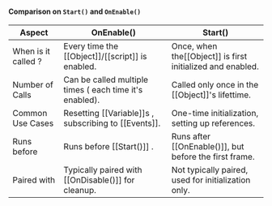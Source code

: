 #### Comparison on `Start()` and `OnEnable()`

| Aspect              | OnEnable()                                              | Start()                                                    |
| ------------------- | ------------------------------------------------------- | ---------------------------------------------------------- |
| When is it called ? | Every time the [[Object]]/[[script]] is enabled.        | Once, when the[[Object]] is first initialized and enabled. |
| Number of Calls     | Can be called multiple times ( each time it's enabled). | Called only once in the [[Object]]'s lifettime.            |
| Common Use Cases    | Resetting [[Variable]]s , subscribing to [[Events]].    | One-time initialization, setting up references.            |
| Runs before         | Runs before [[Start()]] .                               | Runs after [[OnEnable()]], but before the first frame.     |
| Paired with         | Typically paired with [[OnDisable()]] for cleanup.      | Not typically paired, used for initialization only.        |
